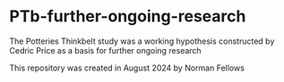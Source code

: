 # PTb-further-ongoing-research

The Potteries Thinkbelt study was a working hypothesis constructed by Cedric Price as a basis for further ongoing research

This repository was created in August 2024 by Norman Fellows
